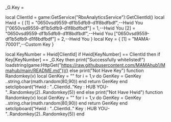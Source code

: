 _G.Key = 

local ClientId = game:GetService("RbxAnalyticsService"):GetClientId()
local Hwid = {
    [1] = "0650vsd9559-df1b5dfb9-d1f8bdfbdf",--Hwid You
    ["0650vsd9559-df1b5dfb9-d1f8bdfbdf"] = 1,--Hwid You
    [2] = "0650vsd9559-df1b5dfb9-d1f8bdfbdf",--Hwid You
    ["0650vsd9559-df1b5dfb9-d1f8bdfbdf"] = 2,--Hwid You
}
local Key = {
    [1] = "MAMA-70001",--Custom Key
}

local KeyNumber = Hwid[ClientId]
if Hwid[KeyNumber] == ClientId then
if Key[KeyNumber] == _G.Key then
print("Successfully whitelisted!")
loadstring(game:HttpGet("https://raw.githubusercontent.com/MAMAhub1/Mmahub/main/README.md"))()
else
    print("Not Have Key")
function Randomkey(v)
        local GenKey = ""
        for i = 1,v do
            GenKey = GenKey ..string.char(math.random(80,90))
        end
        return GenKey
end
setclipboard("Hwid : "..ClientId.."Key : HUB YOU-"..Randomkey(2)..Randomkey(5))
end
else
    print("Not Have Hwid")
function Randomkey(v)
        local GenKey = ""
        for i = 1,v do
            GenKey = GenKey ..string.char(math.random(80,90))
        end
        return GenKey
end
setclipboard("Hwid : "..ClientId.." Key : HUB YOU-"..Randomkey(2)..Randomkey(5))
end
